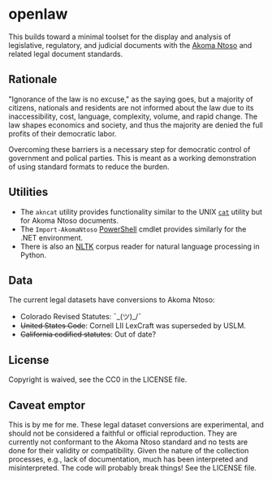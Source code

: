 # openlaw

This builds toward a minimal toolset for the display and analysis of legislative, regulatory, and judicial documents with the [Akoma Ntoso](http://www.akomantoso.org/) and related legal document standards.

## Rationale

"Ignorance of the law is no excuse," as the saying goes, but a majority of citizens, nationals and residents are not informed about the law due to its inaccessibility, cost, language, complexity, volume, and rapid change. The law shapes economics and society, and thus the majority are denied the full profits of their democratic labor.

Overcoming these barriers is a necessary step for democratic control of government and polical parties. This is meant as a working demonstration of using standard formats to reduce the burden.

## Utilities

* The `akncat` utility provides functionality similar to the UNIX [`cat`](https://en.wikipedia.org/wiki/Cat_(Unix)) utility but for Akoma Ntoso documents.
* The `Import-AkomaNtoso` [PowerShell](https://en.wikipedia.org/wiki/Windows_Terminal) cmdlet provides similarly for the .NET environment.
* There is also an [NLTK](http://www.nltk.org/) corpus reader for natural language processing in Python.

## Data

The current legal datasets have conversions to Akoma Ntoso:

* Colorado Revised Statutes: ¯\_(ツ)_/¯
* ~~United States Code~~: Cornell LII LexCraft was superseded by USLM.
* ~~California codified statutes~~: Out of date?

## License

Copyright is waived, see the CC0 in the LICENSE file.

## Caveat emptor

This is by me for me. These legal dataset conversions are experimental, and should not be considered a faithful or official reproduction. They are currently not conformant to the Akoma Ntoso standard and no tests are done for their validity or compatibility. Given the nature of the collection processes, e.g., lack of documentation, much has been interpreted and misinterpreted. The code will probably break things! See the LICENSE file.
